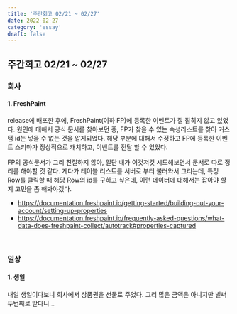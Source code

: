 ```yaml
---
title: '주간회고 02/21 ~ 02/27'
date: 2022-02-27
category: 'essay'
draft: false
---
```


## 주간회고 02/21 ~ 02/27

### 회사

#### 1. FreshPaint

release에 배포한 후에, FreshPaint(이하 FP)에 등록한 이벤트가 잘 잡히지 않고 있었다. 원인에 대해서 공식 문서를 찾아보던 중, FP가 찾을 수 있는 속성리스트를 찾아 커스텀 id는 넣을 수 없는 것을 알게되었다. 해당 부분에 대해서 수정하고 FP에 등록한 이벤트 스키마가 정상적으로 캐치하고, 이벤트를 전달 할 수 있었다.

FP의 공식문서가 그리 친절하지 않아, 일단 내가 이것저것 시도해보면서 문서로 따로 정리를 해야할 것 같다. 게다가 테이블 리스트를 서버로 부터 불러와서 그리는데, 특정 Row를 클릭할 때 해당 Row의 id를 구하고 싶은데, 이런 데이터에 대해서는 잡아야 할지 고민을 좀 해봐야겠다.

- <https://documentation.freshpaint.io/getting-started/building-out-your-account/setting-up-properties>
- <https://documentation.freshpaint.io/frequently-asked-questions/what-data-does-freshpaint-collect/autotrack#properties-captured>

<br/>

### 일상

#### 1. 생일

내일 생일이다보니 회사에서 상품권을 선물로 주었다. 그리 많은 금액은 아니지만 벌써 두번째로 받다니...

<br/>
